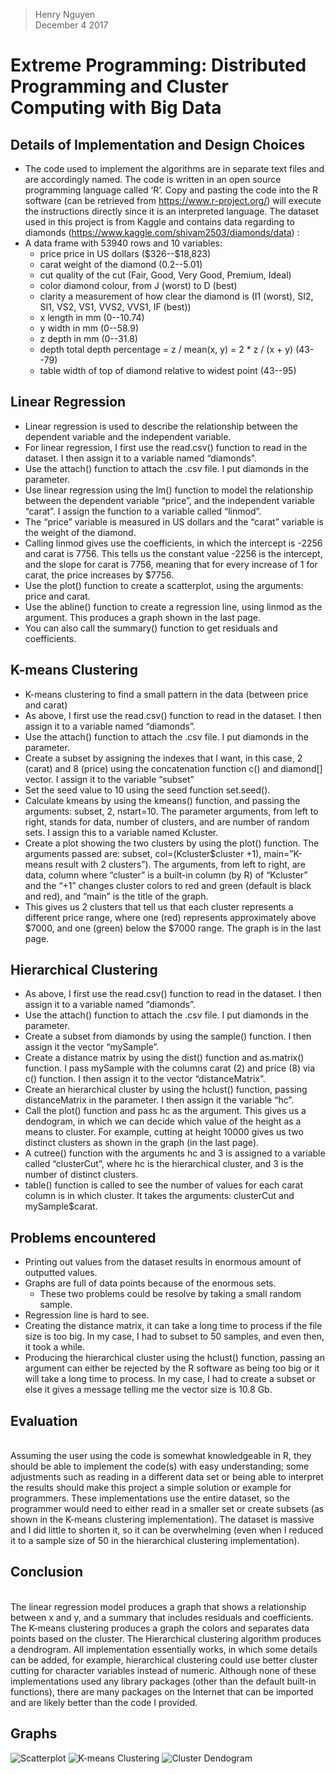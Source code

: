 >Henry Nguyen
<br>December 4 2017</br>

# Extreme Programming: Distributed Programming and Cluster Computing with Big Data

## Details of Implementation and Design Choices

- The code used to implement the algorithms are in separate text files and are accordingly named. The code is written in an open source programming language called ‘R’. Copy and pasting the code into the R software (can be retrieved from https://www.r-project.org/) will execute the instructions directly since it is an interpreted language. The dataset used in this project is from Kaggle and contains data regarding to diamonds (https://www.kaggle.com/shivam2503/diamonds/data) :
- A data frame with 53940 rows and 10 variables:
  - price price in US dollars (\$326--\$18,823)
  - carat weight of the diamond (0.2--5.01)
  - cut quality of the cut (Fair, Good, Very Good, Premium, Ideal)
  - color diamond colour, from J (worst) to D (best)
  - clarity a measurement of how clear the diamond is (I1 (worst), SI2, SI1, VS2, VS1, VVS2, VVS1, IF (best))
  - x length in mm (0--10.74)
  - y width in mm (0--58.9)
  - z depth in mm (0--31.8)
  - depth total depth percentage = z / mean(x, y) = 2 * z / (x + y) (43--79)
  - table width of top of diamond relative to widest point (43--95)
## Linear Regression
- Linear regression is used to describe the relationship between the dependent variable and the independent variable.
- For linear regression, I first use the read.csv() function to read in the dataset. I then assign it to a variable named “diamonds”.
- Use the attach() function to attach the .csv file. I put diamonds in the parameter.
- Use linear regression using the lm() function to model the relationship between the dependent variable “price”, and the independent variable “carat”. I assign the function to a variable called “linmod”.
- The “price” variable is measured in US dollars and the “carat” variable is the weight of the diamond.
- Calling linmod gives use the coefficients, in which the intercept is -2256 and carat is 7756. This tells us the constant value -2256 is the intercept, and the slope for carat is 7756, meaning that for every increase of 1 for carat, the price increases by $7756.
- Use the plot() function to create a scatterplot, using the arguments: price and carat.
- Use the abline() function to create a regression line, using linmod as the argument. This produces a graph shown in the last page.
- You can also call the summary() function to get residuals and coefficients. 

## K-means Clustering
- K-means clustering to find a small pattern in the data (between price and carat)
- As above, I first use the read.csv() function to read in the dataset. I then assign it to a variable named “diamonds”.
- Use the attach() function to attach the .csv file. I put diamonds in the parameter.
- Create a subset by assigning the indexes that I want, in this case, 2 (carat) and 8 (price) using the concatenation function c() and diamond[] vector. I assign it to the variable “subset”
- Set the seed value to 10 using the seed function set.seed().
- Calculate kmeans by using the kmeans() function, and passing the arguments: subset, 2, nstart=10. The parameter arguments, from left to right, stands for data, number of clusters, and are number of random sets. I assign this to a variable named Kcluster.
- Create a plot showing the two clusters by using the plot() function. The arguments passed are: subset, col=(Kcluster$cluster +1), main=”K-means result with 2 clusters”). The arguments, from left to right, are data, column where “cluster” is a built-in column (by R) of “Kcluster” and the “+1” changes cluster colors to red and green (default is black and red), and “main” is the title of the graph.
- This gives us 2 clusters that tell us that each cluster represents a different price range, where one (red) represents approximately above $7000, and one (green) below the $7000 range. The graph is in the last page.

## Hierarchical Clustering
- As above, I first use the read.csv() function to read in the dataset. I then assign it to a variable named “diamonds”.
- Use the attach() function to attach the .csv file. I put diamonds in the parameter.
- Create a subset from diamonds by using the sample() function. I then assign it the vector “mySample”.
- Create a distance matrix by using the dist() function and as.matrix() function. I pass mySample with the columns carat (2) and price (8) via c() function. I then assign it to the vector “distanceMatrix”.
- Create an hierarchical cluster by using the hclust() function, passing distanceMatrix in the parameter. I then assign it the variable “hc”.
- Call the plot() function and pass hc as the argument. This gives us a dendogram, in which we can decide which value of the height as a means to cluster. For example, cutting at height 10000 gives us two distinct clusters as shown in the graph (in the last page). 
- A cutree() function with the arguments hc and 3 is assigned to a variable called “clusterCut”, where hc is the hierarchical cluster, and 3 is the number of distinct clusters. 
- table() function is called to see the number of values for each carat column is in which cluster. It takes the arguments: clusterCut and mySample$carat.

## Problems encountered
- Printing out values from the dataset results in enormous amount of outputted values. 
- Graphs are full of data points because of the enormous sets.
  - These two problems could be resolve by taking a small random sample.
- Regression line is hard to see.
- Creating the distance matrix, it can take a long time to process if the file size is too big. In my case, I had to subset to 50 samples, and even then, it took a while.
- Producing the hierarchical cluster using the hclust() function, passing an argument can either be rejected by the R software as being too big or it will take a long time to process. In my case, I had to create a subset or else it gives a message telling me the vector size is 10.8 Gb.

## Evaluation
<br> Assuming the user using the code is somewhat knowledgeable in R, they should be able to implement the code(s) with easy understanding; some adjustments such as reading in a different data set or being able to interpret the results should make this project a simple solution or example for programmers. These implementations use the entire dataset, so the programmer would need to either read in a smaller set or create subsets (as shown in the K-means clustering implementation). The dataset is massive and I did little to shorten it, so it can be overwhelming (even when I reduced it to a sample size of 50 in the hierarchical clustering implementation). </br>

## Conclusion
<br> The linear regression model produces a graph that shows a relationship between x and y, and a summary that includes residuals and coefficients. The K-means clustering produces a graph the colors and separates data points based on the cluster. The Hierarchical clustering algorithm produces a dendrogram. All implementation essentially works, in which some details can be added, for example, hierarchical clustering could use better cluster cutting for character variables instead of numeric. Although none of these implementations used any library packages (other than the default built-in functions), there are many packages on the Internet that can be imported and are likely better than the code I provided. </br> 


## Graphs
 
![Scatterplot](/output/scatterplot.png  "Scatterplot")
![K-means Clustering](/output/KMC.png  "K-means Clustering")
![Cluster Dendogram](/output/ClusterDendogram.png  "Cluster Dendogram")
 
 
